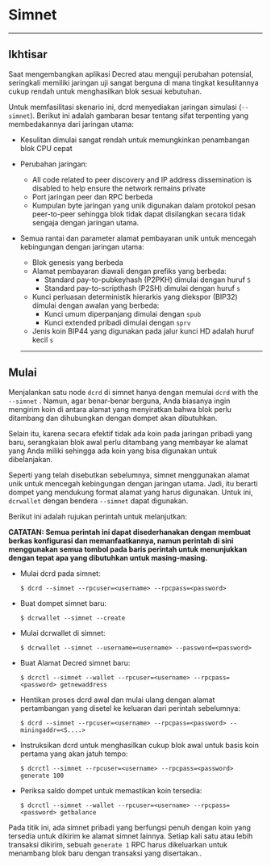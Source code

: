 # Simnet 

---

## Ikhtisar 

Saat mengembangkan aplikasi Decred atau menguji perubahan potensial, seringkali memiliki jaringan uji sangat berguna di mana tingkat kesulitannya cukup rendah untuk menghasilkan blok sesuai kebutuhan.

Untuk memfasilitasi skenario ini, dcrd menyediakan jaringan simulasi (`--simnet`).  Berikut ini adalah gambaran besar tentang sifat terpenting yang membedakannya dari jaringan utama:

* Kesulitan dimulai sangat rendah untuk memungkinkan penambangan blok CPU cepat
* Perubahan jaringan:
    * All code related to peer discovery and IP address dissemination is disabled to help ensure the network remains private
    * Port jaringan peer dan RPC berbeda
    * Kumpulan byte jaringan yang unik digunakan dalam protokol pesan peer-to-peer sehingga blok tidak dapat disilangkan secara tidak sengaja dengan jaringan utama.
* Semua rantai dan parameter alamat pembayaran unik untuk mencegah kebingungan dengan jaringan utama:
    * Blok genesis yang berbeda
    * Alamat pembayaran diawali dengan prefiks yang berbeda:
        * Standard pay-to-pubkeyhash (P2PKH) dimulai dengan huruf `S`
        * Standard pay-to-scripthash (P2SH) dimulai dengan huruf `s`
    * Kunci perluasan deterministik hierarkis yang diekspor (BIP32) dimulai dengan awalan yang berbeda:
        * Kunci umum diperpanjang dimulai dengan `spub`
        * Kunci extended pribadi dimulai dengan `sprv`
    * Jenis koin BIP44 yang digunakan pada jalur kunci HD adalah huruf kecil `s`

  ---

## Mulai 

Menjalankan satu node `dcrd` di simnet hanya dengan memulai `dcrd` with the `--simnet` .  Namun, agar benar-benar berguna, Anda biasanya ingin mengirim koin di antara alamat yang menyiratkan bahwa blok perlu ditambang dan dihubungkan dengan dompet akan dibutuhkan.

Selain itu, karena secara efektif tidak ada koin pada jaringan pribadi yang baru, serangkaian blok awal perlu ditambang yang membayar ke alamat yang Anda miliki sehingga ada koin yang bisa digunakan untuk dibelanjakan.

Seperti yang telah disebutkan sebelumnya, simnet menggunakan alamat unik untuk mencegah kebingungan dengan jaringan utama. Jadi, itu berarti dompet yang mendukung format alamat yang harus digunakan. Untuk ini, `dcrwallet` dengan bendera `--simnet` dapat digunakan.

Berikut ini adalah rujukan perintah untuk melanjutkan:

**CATATAN: Semua perintah ini dapat disederhanakan dengan membuat berkas konfigurasi dan memanfaatkannya, namun perintah di sini menggunakan semua tombol pada baris perintah untuk menunjukkan dengan tepat apa yang dibutuhkan untuk masing-masing.**

* Mulai dcrd pada simnet:

    `$ dcrd --simnet --rpcuser=<username> --rpcpass=<password>`

* Buat dompet simnet baru:

    `$ dcrwallet --simnet --create`

* Mulai dcrwallet di simnet:

    `$ dcrwallet --simnet --username=<username> --password=<password>`

* Buat Alamat Decred simnet baru:

    `$ dcrctl --simnet --wallet --rpcuser=<username> --rpcpass=<password> getnewaddress`

* Hentikan proses dcrd awal dan mulai ulang dengan alamat pertambangan yang disetel ke keluaran dari perintah sebelumnya:

    `$ dcrd --simnet --rpcuser=<username> --rpcpass=<password> --miningaddr=<S....>`

* Instruksikan dcrd untuk menghasilkan cukup blok awal untuk basis koin pertama yang akan jatuh tempo:

    `$ dcrctl --simnet --rpcuser=<username> --rpcpass=<password> generate 100`

* Periksa saldo dompet untuk memastikan koin tersedia:

    `$ dcrctl --simnet --wallet --rpcuser=<username> --rpcpass=<password> getbalance`
  
Pada titik ini, ada simnet pribadi yang berfungsi penuh dengan koin yang tersedia untuk dikirim ke alamat simnet lainnya. Setiap kali satu atau lebih transaksi dikirim, sebuah `generate 1` RPC harus dikeluarkan untuk menambang blok baru dengan transaksi yang disertakan..
